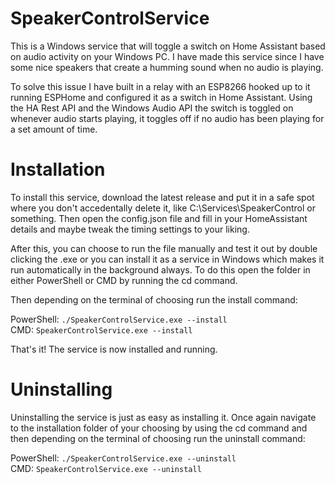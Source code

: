 # SpeakerControlService

This is a Windows service that will toggle a switch on Home Assistant based on audio activity on your Windows PC. I have made this service since I have some nice speakers that create a humming sound when no audio is playing.

To solve this issue I have built in a relay with an ESP8266 hooked up to it running ESPHome and configured it as a switch in Home Assistant. Using the HA Rest API and the Windows Audio API the switch is toggled on whenever audio starts playing, it toggles off if no audio has been playing for a set amount of time.

# Installation

To install this service, download the latest release and put it in a safe spot where you don't accedentally delete it, like C:\Services\SpeakerControl or something. Then open the config.json file and fill in your HomeAssistant details and maybe tweak the timing settings to your liking.

After this, you can choose to run the file manually and test it out by double clicking the .exe or you can install it as a service in Windows which makes it run automatically in the background always. To do this open the folder in either PowerShell or CMD by running the cd command.

Then depending on the terminal of choosing run the install command:

PowerShell: `./SpeakerControlService.exe --install`  
CMD: `SpeakerControlService.exe --install`

That's it! The service is now installed and running.

# Uninstalling

Uninstalling the service is just as easy as installing it. Once again navigate to the installation folder of your choosing by using the cd command and then depending on the terminal of choosing run the uninstall command:

PowerShell: `./SpeakerControlService.exe --uninstall`  
CMD: `SpeakerControlService.exe --uninstall`